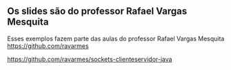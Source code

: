 ## Os slides são do professor Rafael Vargas Mesquita

Esses exemplos fazem parte das aulas do professor Rafael Vargas Mesquita
https://github.com/ravarmes

https://github.com/ravarmes/sockets-clienteservidor-java

